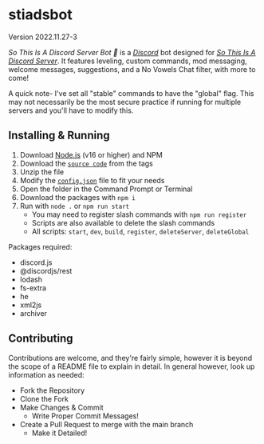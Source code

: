 # stiadsbot
Version 2022.11.27-3

*So This Is A Discord Server Bot 👀* is a [*Discord*](https://discord.com) bot designed for [*So This Is A Discord Server*](https://discord.gg/byxaSZr). It features leveling, custom commands, mod messaging, welcome messages, suggestions, and a No Vowels Chat filter, with more to come!

A quick note- I've set all "stable" commands to have the "global" flag. This may not necessarily be the most secure practice if running for multiple servers and you'll have to modify this.

## Installing & Running
1. Download [Node.js](https://nodejs.org/) (v16 or higher) and NPM
2. Download the [`source code`](https://github.com/cda94581/stiadsbot/tags) from the tags
3. Unzip the file
4. Modify the [`config.json`](config.json) file to fit your needs
5. Open the folder in the Command Prompt or Terminal
6. Download the packages with `npm i`
7. Run with `node .` or `npm run start`
	- You may need to register slash commands with `npm run register`
	- Scripts are also available to delete the slash commands
	- All scripts: `start`, `dev`, `build`, `register`, `deleteServer`, `deleteGlobal`

Packages required:
- discord.js
- @discordjs/rest
- lodash
- fs-extra
- he
- xml2js
- archiver

## Contributing
Contributions are welcome, and they're fairly simple, however it is beyond the scope of a README file to explain in detail. In general however, look up information as needed:
- Fork the Repository
- Clone the Fork
- Make Changes & Commit
	- Write Proper Commit Messages!
- Create a Pull Request to merge with the main branch
	- Make it Detailed!